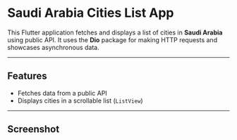 # Saudi Arabia Cities List App 

This Flutter application fetches and displays a list of cities in **Saudi Arabia** using public API. It uses the **Dio** package for making HTTP requests and showcases asynchronous data.

---

## Features

- Fetches data from a public API
- Displays cities in a scrollable list (`ListView`)

---

## Screenshot
